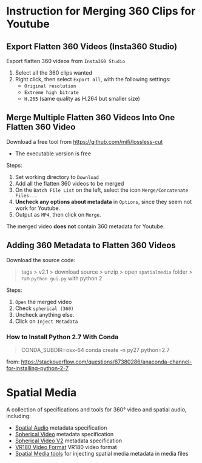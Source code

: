 # Instruction for Merging 360 Clips for Youtube

## Export Flatten 360 Videos (Insta360 Studio)

Export flatten 360 videos from `Insta360 Studio`
1. Select all the 360 clips wanted
2. Right click, then select `Export all`, with the following settings:
   - `Original resolution`
   - `Extreme high bitrate`
   - `H.265` (same quality as H.264 but smaller size)


## Merge Multiple Flatten 360 Videos Into One Flatten 360 Video
Download a free tool from https://github.com/mifi/lossless-cut
- The executable version is free

Steps:
1. Set working directory to `Download`
2. Add all the flatten 360 videos to be merged
3. On the `Batch File List` on the left, select the icon `Merge/Concatenate Files...`
4. **Uncheck any options about metadata** in `Options`, since they seem not work for Youtube.
5. Output as `MP4`, then click on `Merge`.

The merged video **does not** contain 360 metadata for Youtube.


## Adding 360 Metadata to Flatten 360 Videos

Download the source code:
> tags > v2.1 > download source > unzip > open `spatialmedia` folder > run `python gui.py` with python 2

Steps:
1. `Open` the merged video
2. Check `spherical (360)`
3. Uncheck anything else.
4. Click on `Inject Metadata`


### How to Install Python 2.7 With Conda

> CONDA_SUBDIR=osx-64 conda create -n py27 python=2.7

from: https://stackoverflow.com/questions/67380286/anaconda-channel-for-installing-python-2-7






# Spatial Media
A collection of specifications and tools for 360&deg; video and spatial audio, including:

- [Spatial Audio](docs/spatial-audio-rfc.md) metadata specification
- [Spherical Video](docs/spherical-video-rfc.md) metadata specification
- [Spherical Video V2](docs/spherical-video-v2-rfc.md) metadata specification
- [VR180 Video Format](docs/vr180.md) VR180 video format
- [Spatial Media tools](spatialmedia/) for injecting spatial media metadata in media files
